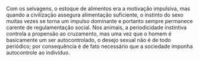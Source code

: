 ﻿Com os selvagens, o estoque de alimentos era a motivação impulsiva, mas quando a civilização assegura alimentação suficiente, o instinto do sexo muitas vezes se torna um impulso dominante e portanto sempre permanece carente de regulamentação social. Nos animais, a periodicidade instintiva controla a propensão ao cruzamento, mas uma vez que o homem é basicamente um ser autocontrolado, o desejo sexual não é de todo periódico; por consequência é de fato necessário que a sociedade imponha autocontrole ao indivíduo.
